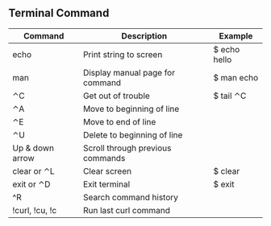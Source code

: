 ## Terminal Command


| Command  | Description  | Example  |
|----------|--------------|----------|
| echo <string> | Print string to screen | $ echo hello |
| man <command> | Display manual page for command  | $ man echo |
| ⌃C | Get out of trouble | $ tail ⌃C |
| ⌃A | Move to beginning of line  |   |
| ⌃E | Move to end of line |   |   |   |
| ⌃U | Delete to beginning of line |   |
| Up & down arrow | Scroll through previous commands |   |
| clear or ⌃L | Clear screen | $ clear |  
| exit or ⌃D | Exit terminal | $ exit |
| ^R | Search command history | |
| !curl, !cu, !c | Run last curl command | |


		
		
		
		
	
	
		
		
		
